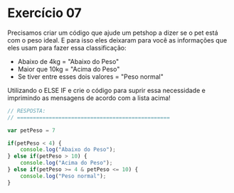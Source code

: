 

# Exercício 07

Precisamos criar um código que ajude um petshop a dizer se o pet está com o peso ideal. E para isso eles deixaram para você as informações que eles usam para fazer essa classificação:

 - Abaixo de 4kg = "Abaixo do Peso"
 - Maior que 10kg = "Acima do Peso"
 - Se tiver entre esses dois valores =  "Peso normal"

Utilizando o ELSE IF e crie o código para suprir essa necessidade e imprimindo as mensagens de acordo com a lista acima!

```javascript
// RESPOSTA:
// ================================================

var petPeso = 7

if(petPeso < 4) {
    console.log("Abaixo do Peso");
} else if(petPeso > 10) {
    console.log("Acima do Peso");
} else if(petPeso >= 4 & petPeso <= 10) {
    console.log("Peso normal");
}
 


```